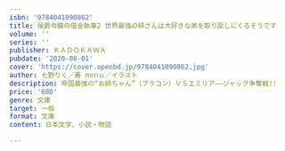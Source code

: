 ```yaml
---
isbn: '9784041090862'
title: 侯爵令嬢の借金執事2 世界最強の姉さんは大好きな弟を取り戻しにくるそうです
volume: ''
series: ''
publisher: ＫＡＤＯＫＡＷＡ
pubdate: '2020-08-01'
cover: 'https://cover.openbd.jp/9784041090862.jpg'
author: 七野りく／著 ｍｍｕ／イラスト
description: 帝国最強の“お姉ちゃん”（ブラコン）ＶＳエミリア――ジャック争奪戦!!
price: '680'
genre: 文庫
target: 一般
format: 文庫
content: 日本文学、小説・物語

---
```

